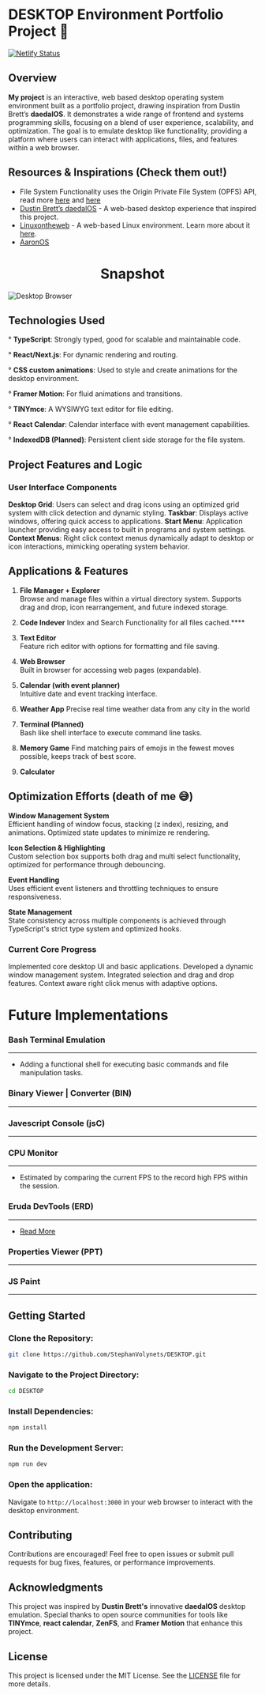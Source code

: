 # DESKTOP Environment Portfolio Project :art: 
[![Netlify Status](https://api.netlify.com/api/v1/badges/ab3bb5b6-b35e-4b94-976b-b5f3f4a99ed2/deploy-status)](https://app.netlify.com/sites/stephos/deploys)
## Overview

**My project** is an interactive, web based desktop operating system environment built as a portfolio project, drawing inspiration from Dustin Brett’s **daedalOS**. It demonstrates a wide range of frontend and systems programming skills, focusing on a blend of user experience, scalability, and optimization. The goal is to emulate desktop like functionality, providing a platform where users can interact with applications, files, and features within a web browser.

## Resources & Inspirations (Check them out!)
- File System Functionality uses the Origin Private File System (OPFS) API, read more [here](https://developer.mozilla.org/en-US/docs/Web/API/File_System_API/Origin_private_file_system) and [here](https://rxdb.info/rx-storage-opfs.html)
- [Dustin Brett’s daedalOS](https://dustinbrett.com/) - A web-based desktop experience that inspired this project.
-  [Linuxontheweb](https://linuxontheweb.github.io/) - A web-based Linux environment. Learn more about it [here](https://linuxontheweb.github.io/www/docs/what-it-is.html).
- [AaronOS](https://github.com/MineAndCraft12/AaronOS)
  
<h1 align="center">Snapshot</h1>
<p>
   <img src="https://github.com/user-attachments/assets/cf5d2120-38fb-429c-8e93-71347a8b4387" alt="Desktop Browser" style="width:100% height="700">
        <br>

</p>

 

## Technologies Used

 ° **TypeScript**: Strongly typed, good for scalable and maintainable code.
 
 ° **React/Next.js**: For dynamic rendering and routing.
 
 ° **CSS custom animations**: Used to style and create animations for the desktop environment.
  
 ° **Framer Motion**: For fluid animations and transitions.
 
 ° **TINYmce**: A WYSIWYG text editor for file editing.
 
 ° **React Calendar**: Calendar interface with event management capabilities.
  
 ° **IndexedDB (Planned)**: Persistent client side storage for the file system.
  

   

## Project Features and Logic

### User Interface Components

  **Desktop Grid**: Users can select and drag icons using an optimized grid system with click detection and dynamic styling.
  **Taskbar**: Displays active windows, offering quick access to applications.
  **Start Menu**: Application launcher providing easy access to built in programs and system settings.
  **Context Menus**: Right click context menus dynamically adapt to desktop or icon interactions, mimicking operating system behavior.

   

## Applications & Features

1. **File Manager + Explorer**  
     Browse and manage files within a virtual directory system.
     Supports drag and drop, icon rearrangement, and future indexed storage.
   
2. **Code Indever**
     Index and Search Functionality for all files cached.****

3. **Text Editor**  
     Feature rich editor with options for formatting and file saving.
   
4. **Web Browser**  
     Built in browser for accessing web pages (expandable).

5. **Calendar (with event planner)**  
     Intuitive date and event tracking interface.
   
6. **Weather App**
     Precise real time weather data from any city in the world

7. **Terminal (Planned)**  
     Bash like shell interface to execute command line tasks.

8. **Memory Game**
   Find matching pairs of emojis in the fewest moves possible, keeps track of best score.
   
9. **Calculator**

   

## Optimization Efforts (death of me :sweat_smile:)

  **Window Management System**  
   Efficient handling of window focus, stacking (z index), resizing, and animations. Optimized state updates to minimize re rendering.

  **Icon Selection & Highlighting**  
   Custom selection box supports both drag and multi select functionality, optimized for performance through debouncing.

  **Event Handling**  
   Uses efficient event listeners and throttling techniques to ensure responsiveness.

  **State Management**  
   State consistency across multiple components is achieved through TypeScript's strict type system and optimized hooks.


### Current Core Progress

  Implemented core desktop UI and basic applications.
  Developed a dynamic window management system.
  Integrated selection and drag and drop features.
  Context aware right click menus with adaptive options.
  
   

# Future Implementations

  ### Bash Terminal Emulation
  ---
   - Adding a functional shell for executing basic commands and file manipulation tasks.

  ### Binary Viewer | Converter (BIN)
  ---

  ### Javescript Console (jsC)
  ---

  ### CPU Monitor
  ---
  - Estimated by comparing the current FPS to the record high FPS within the session.

  ### Eruda DevTools (ERD)
  ---
  - [Read More](https://github.com/liriliri/eruda)

  ### Properties Viewer (PPT)
  ---
  
  ### JS Paint

  ---


## Getting Started

### Clone the Repository:
```bash
git clone https://github.com/StephanVolynets/DESKTOP.git
```

### Navigate to the Project Directory:
```bash
cd DESKTOP
```

### Install Dependencies:
```bash
npm install
```

### Run the Development Server:
```bash
npm run dev
```

### Open the application:
Navigate to `http://localhost:3000` in your web browser to interact with the desktop environment.

   

## Contributing

Contributions are encouraged! Feel free to open issues or submit pull requests for bug fixes, features, or performance improvements.

   

## Acknowledgments

This project was inspired by **Dustin Brett's** innovative **daedalOS** desktop emulation. Special thanks to open source communities for tools like **TINYmce**, **react calendar**, **ZenFS**, and **Framer Motion** that enhance this project.

   

## License

This project is licensed under the MIT License. See the [LICENSE](LICENSE) file for more details.
